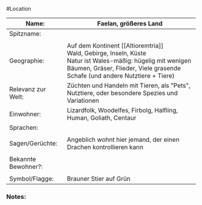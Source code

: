 #Location

| Name:               | Faelan, größeres Land                                                                                                                                                                          |
| ------------------- | ------------------------------------------------------------------------------------------------------------------------------------------------------------------------------------------------------------------- |
| Spitzname:          |                                                                                                                                                                                                |
|                     |                                                                                                                                                                                                |
| Geographie:         | Auf dem Kontinent [[Altioremtria]]<br>Wald, Gebirge, Inseln, Küste<br>Natur ist Wales-mäßig: hügelig mit wenigen Bäumen, Gräser, Flieder, Viele grasende Schafe (und andere Nutztiere + Tiere) |
| Relevanz zur Welt:  | Züchten und Handeln mit Tieren, als "Pets", Nutztiere, oder besondere Spezies und Variationen                                                                                                  |
| Einwohner:          | Lizardfolk, Woodelfes, Firbolg, Halfling, Human, Goliath, Centaur                                                                                                                              |
| Sprachen:           |                                                                                                                                                                                                |
|                     |                                                                                                                                                                                                |
| Sagen/Gerüchte:     | Angeblich wohnt hier jemand, der einen Drachen kontrollieren kann                                                                                                                              |
|                     |                                                                                                                                                                                                |
| Bekannte Bewohner?: |                                                                                                                                                                                                |
|                     |                                                                                                                                                                                                |
| Symbol/Flagge:      | Brauner Stier auf Grün                                                                                                                                                                         |
### Notes:


